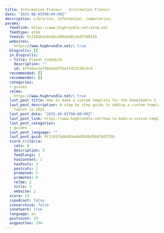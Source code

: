 ```yaml
---
title: Information Flaneur - Information Flaneur
date: "2025-08-05T00:00:00Z"
description: Libraries, information, computation.
params:
  feedlink: https://www.hughrundle.net/atom.xml
  feedtype: atom
  feedid: 6c2164b2e9c0dcd90a540cdad7509519
  websites:
    https://www.hughrundle.net/: true
  blogrolls: []
  in_blogrolls:
  - title: Planet Code4Lib
    description: ""
    id: 47fe0ac3ef9bb492f55a37d12530cbc4
  recommended: []
  recommender: []
  categories:
  - guides
  relme:
    https://www.hughrundle.net/: true
  last_post_title: How to make a custom template for the Remarkable 2
  last_post_description: A step by step guide to adding a custom template to a reMarkable
    tablet in 2025
  last_post_date: "2025-08-05T00:00:00Z"
  last_post_link: https://www.hughrundle.net/how-to-make-a-custom-template-for-the-remarkable-2/
  last_post_categories:
  - guides
  last_post_language: ""
  last_post_guid: bf116574db483addd5b2bd5667697239
  score_criteria:
    cats: 0
    description: 3
    feedlangs: 1
    hasContent: 3
    hasPosts: 3
    postcats: 1
    promoted: 5
    promotes: 0
    relme: 2
    title: 3
    website: 2
  score: 23
  ispodcast: false
  isnoarchive: false
  innetwork: true
  language: en
  postcount: 19
  avgpostlen: 294
---
```


